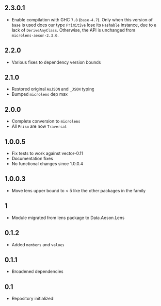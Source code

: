 2.3.0.1
-----
- Enable compilation with GHC `7.8` (`base-4.7`). Only when this version of
  `base` is used does our type `Primitive` lose its `Hashable` instance, due to
  a lack of `DeriveAnyClass`. Otherwise, the API is unchanged from
  `microlens-aeson-2.3.0`.

2.2.0
-----
- Various fixes to dependency version bounds

2.1.0
-----
* Restored original `AsJSON` and `_JSON` typing
* Bumped `microlens` dep max

2.0.0
-----
* Complete conversion to `microlens`
* All `Prism` are now `Traversal`

1.0.0.5
-------
* Fix tests to work against vector-0.11
* Documentation fixes
* No functional changes since 1.0.0.4

1.0.0.3
-------
* Move lens upper bound to < 5 like the other packages in the family

1
----
* Module migrated from lens package to Data.Aeson.Lens

0.1.2
-----
* Added `members` and `values`

0.1.1
-----
* Broadened dependencies

0.1
---
* Repository initialized
